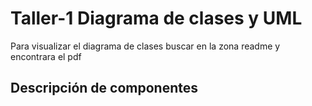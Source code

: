 # Taller-1 Diagrama de clases y UML
Para visualizar el diagrama de clases buscar en la zona readme y encontrara el pdf

## Descripción de componentes
